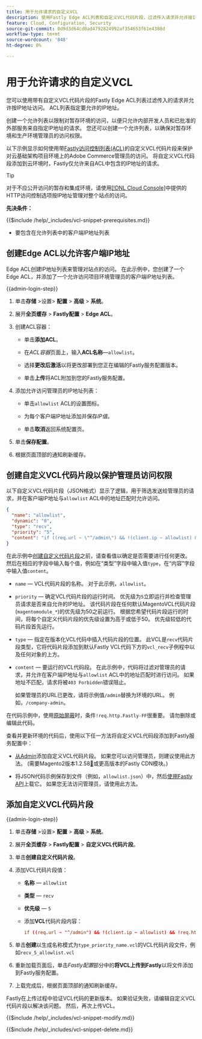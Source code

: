 ```yaml
---
title: 用于允许请求的自定义VCL
description: 使用Fastly Edge ACL列表和自定义VCL代码片段，过滤传入请求并允许按IP地址访问Adobe Commerce站点。
feature: Cloud, Configuration, Security
source-git-commit: 0d9d3d64cd0ad4792824992af354653f61e4388d
workflow-type: tm+mt
source-wordcount: '848'
ht-degree: 0%

---
```


# 用于允许请求的自定义VCL

您可以使用带有自定义VCL代码片段的Fastly Edge ACL列表过滤传入的请求并允许按IP地址访问。 ACL列表指定要允许的IP地址。

创建一个允许列表以限制对暂存环境的访问，以便只允许内部开发人员和已批准的外部服务来自指定IP地址的请求。 您还可以创建一个允许列表，以确保对暂存环境和生产环境管理员的访问权限。

以下示例显示如何使用带[Fastly访问控制列表(ACL)](https://docs.fastly.com/guides/access-control-lists/about-acls)的自定义VCL代码片段来保护对云基础架构项目环境上的Adobe Commerce管理员的访问。 将自定义VCL代码段添加到云环境时，Fastly仅允许来自ACL中包含的IP地址的请求。

>[!TIP]
>
>对于不应公开访问的暂存和集成环境，请使用[[!DNL Cloud Console]](../project/overview.md#access-the-project-web-interface)中提供的HTTP访问控制选项按IP地址管理对整个站点的访问。

**先决条件：**


{{$include /help/_includes/vcl-snippet-prerequisites.md}}

- 要包含在允许列表中的客户端IP地址列表

## 创建Edge ACL以允许客户端IP地址

Edge ACL创建IP地址列表来管理对站点的访问。 在此示例中，您创建了一个Edge ACL，并添加了一个允许访问项目环境管理员的客户端IP地址列表。

{{admin-login-step}}

1. 单击&#x200B;**存储** >设置> **配置** > **高级** > **系统**。

1. 展开&#x200B;**全页缓存** > **Fastly配置** > **Edge ACL**。

1. 创建ACL容器：

   - 单击&#x200B;**添加ACL**。

   - 在&#x200B;*ACL容器*&#x200B;页面上，输入&#x200B;**ACL名称**—`allowlist`。

   - 选择&#x200B;**更改后激活**&#x200B;以将更改部署到您正在编辑的Fastly服务配置版本。

   - 单击&#x200B;**上传**&#x200B;将ACL附加到您的Fastly服务配置。

1. 添加允许访问管理员的IP地址列表：

   - 单击`allowlist` ACL的设置图标。

   - 为每个客户端IP地址添加并保存&#x200B;*IP值*。

   - 单击&#x200B;**取消**&#x200B;返回系统配置页。

1. 单击&#x200B;**保存配置**。

1. 根据页面顶部的通知刷新缓存。

## 创建自定义VCL代码片段以保护管理员访问权限

以下自定义VCL代码片段（JSON格式）显示了逻辑，用于筛选发送给管理员的请求，并在客户端IP地址与`allowlist` ACL中的地址匹配时允许访问。

```json
{
  "name": "allowlist",
  "dynamic": "0",
  "type": "recv",
  "priority": "5",
  "content": "if ((req.url ~ \"^/admin\") && !(client.ip ~ allowlist) && !req.http.Fastly-FF) { error 403 \"Forbidden\"; }"
}
```

在此示例中[创建自定义代码片段](https://experienceleague.adobe.com/docs/commerce-on-cloud/user-guide/cdn/custom-vcl-snippets/fastly-vcl-allowlist.html#add-the-custom-vcl-snippet)之前，请查看值以确定是否需要进行任何更改。 然后在相应的字段中输入每个值，例如在“类型”字段中输入值`type`，在“内容”字段中输入值`content`。

- `name` — VCL代码片段的名称。 对于此示例，`allowlist`。

- `priority` — 确定VCL代码片段的运行时间。 优先级为`5`立即运行并检查管理员请求是否来自允许的IP地址。 该代码片段在任何默认MagentoVCL代码片段(`magentomodule_*`)的优先级为50之前运行。 根据您希望代码片段运行的时间，将每个自定义代码片段的优先级设置为高于或低于50。 优先级较低的代码片段首先运行。

- `type` — 指定在版本化VCL代码中插入代码片段的位置。 此VCL是`recv`代码片段类型，它将代码片段添加到默认Fastly VCL代码下方的`vcl_recv`子例程中以及任何对象的上方。

- `content` — 要运行的VCL代码段。 在此示例中，代码将过滤对管理员的请求，并允许在客户端IP地址与`allowlist` ACL中的地址匹配时进行访问。 如果地址不匹配，请求将被`403 Forbidden`错误阻止。

  如果管理员的URL已更改，请将示例值`/admin`替换为环境的URL。 例如，`/company-admin`。

在代码示例中，使用[原始屏蔽](fastly-custom-cache-configuration.md#configure-back-ends-and-origin-shielding)时，条件`!req.http.Fastly-FF`很重要。 请勿删除或编辑此代码。

查看并更新环境的代码后，使用以下任一方法将自定义VCL代码段添加到Fastly服务配置中：

- [从Admin](#add-the-custom-vcl-snippet)添加自定义VCL代码片段。 如果您可以访问管理员，则建议使用此方法。 (需要Magento2版本1.2.58[&#128279;](fastly-configuration.md#upgrade)或更高版本的Fastly CDN模块。)

- 将JSON代码示例保存到文件（例如，`allowlist.json`）中，然后[使用Fastly API](fastly-vcl-custom-snippets.md#manage-custom-vcl-snippets-using-the-api)上载它。 如果您无法访问管理员，请使用此方法。

## 添加自定义VCL代码片段

{{admin-login-step}}

1. 单击&#x200B;**存储** >设置> **配置** > **高级** > **系统**。

1. 展开&#x200B;**全页缓存** > **Fastly配置** > **自定义VCL代码片段**。

1. 单击&#x200B;**创建自定义代码片段**。

1. 添加VCL代码片段值：

   - **名称** — `allowlist`

   - **类型** — `recv`

   - **优先级** — `5`

   - 添加&#x200B;**VCL**&#x200B;代码片段内容：

     ```conf
     if ((req.url ~ "^/admin") && !(client.ip ~ allowlist) && !req.http.Fastly-FF) { error 403 "Forbidden";}
     ```

1. 单击&#x200B;**创建**&#x200B;以生成名称模式为`type_priority_name.vcl`的VCL代码片段文件，例如`recv_5_allowlist.vcl`

1. 重新加载页面后，单击&#x200B;*Fastly配置*&#x200B;部分中的&#x200B;**将VCL上传到Fastly**&#x200B;以将文件添加到Fastly服务配置。

1. 上载完成后，根据页面顶部的通知刷新缓存。

Fastly在上传过程中验证VCL代码的更新版本。 如果验证失败，请编辑自定义VCL代码片段以解决该问题。 然后，再次上传VCL。

{{$include /help/_includes/vcl-snippet-modify.md}}

{{$include /help/_includes/vcl-snippet-delete.md}}

